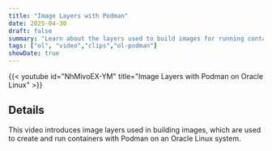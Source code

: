 ```yaml
---
title: "Image Layers with Podman"
date: 2025-04-30
draft: false
summary: "Learn about the layers used to build images for running containers with Podman."
tags: ["ol", "video","clips","ol-podman"]
showDate: true
---
```


{{< youtube id="NhMivoEX-YM" title="Image Layers with Podman on Oracle Linux" >}}

## Details

This video introduces image layers used in building images, which are used to create and run containers with Podman on an Oracle Linux system. 